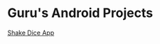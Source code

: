 # Guru's Android Projects

 [Shake Dice App](https://github.com/MuminjonGuru/GurusAndroidProjects/tree/master/Dice%20App)

